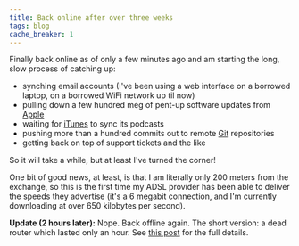 ```yaml
---
title: Back online after over three weeks
tags: blog
cache_breaker: 1
---
```


Finally back online as of only a few minutes ago and am starting the long, slow process of catching up:

-   synching email accounts (I've been using a web interface on a borrowed laptop, on a borrowed WiFi network up til now)
-   pulling down a few hundred meg of pent-up software updates from [Apple](/wiki/Apple)
-   waiting for [iTunes](/wiki/iTunes) to sync its podcasts
-   pushing more than a hundred commits out to remote [Git](/wiki/Git) repositories
-   getting back on top of support tickets and the like

So it will take a while, but at least I've turned the corner!

One bit of good news, at least, is that I am literally only 200 meters from the exchange, so this is the first time my ADSL provider has been able to deliver the speeds they advertise (it's a 6 megabit connection, and I'm currently downloading at over 650 kilobytes per second).

**Update (2 hours later):** Nope. Back offline again. The short version: a dead router which lasted only an hour. See [this post](/blog/back-offline-again) for the full details.

